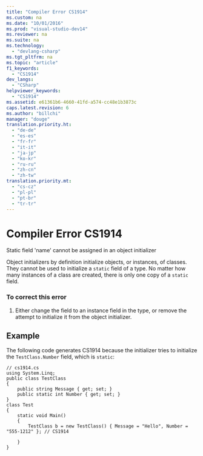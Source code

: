 ```yaml
---
title: "Compiler Error CS1914"
ms.custom: na
ms.date: "10/01/2016"
ms.prod: "visual-studio-dev14"
ms.reviewer: na
ms.suite: na
ms.technology: 
  - "devlang-csharp"
ms.tgt_pltfrm: na
ms.topic: "article"
f1_keywords: 
  - "CS1914"
dev_langs: 
  - "CSharp"
helpviewer_keywords: 
  - "CS1914"
ms.assetid: e61361b6-4660-41fd-a574-cc48e1b3873c
caps.latest.revision: 6
ms.author: "billchi"
manager: "douge"
translation.priority.ht: 
  - "de-de"
  - "es-es"
  - "fr-fr"
  - "it-it"
  - "ja-jp"
  - "ko-kr"
  - "ru-ru"
  - "zh-cn"
  - "zh-tw"
translation.priority.mt: 
  - "cs-cz"
  - "pl-pl"
  - "pt-br"
  - "tr-tr"
---
```

# Compiler Error CS1914
Static field 'name' cannot be assigned in an object initializer  
  
 Object initializers by definition initialize objects, or instances, of classes. They cannot be used to initialize a `static` field of a type. No matter how many instances of a class are created, there is only one copy of a `static` field.  
  
### To correct this error  
  
1.  Either change the field to an instance field in the type, or remove the attempt to initialize it from the object initializer.  
  
## Example  
 The following code generates CS1914 because the initializer tries to initialize the `TestClass.Number` field, which is `static`:  
  
```  
// cs1914.cs  
using System.Linq;  
public class TestClass  
{  
    public string Message { get; set; }  
    public static int Number { get; set; }      
}  
class Test  
{  
    static void Main()  
    {  
        TestClass b = new TestClass() { Message = "Hello", Number = "555-1212" }; // CS1914  
  
    }  
}  
```